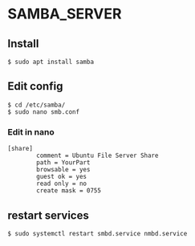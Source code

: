 # SAMBA_SERVER
## Install
	$ sudo apt install samba

## Edit config
	$ cd /etc/samba/
	$ sudo nano smb.conf

### Edit in nano
	[share]
    		comment = Ubuntu File Server Share
    		path = YourPart
    		browsable = yes
    		guest ok = yes
    		read only = no
    		create mask = 0755
## restart services
	$ sudo systemctl restart smbd.service nmbd.service